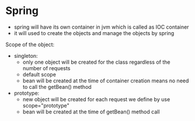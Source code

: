 # Spring

- spring will have its own container in jvm which is called as IOC container
- it will used to create the objects and manage the objects by spring

Scope of the object:
- singleton:
  - only one object will be created for the class regardless of the number of requests
  - default scope
  - bean will be created at the time of container creation means no need to call the getBean() method
- prototype:
    - new object will be created for each request we define by use scope="prototype"
    - bean will be created at the time of getBean() method call
  